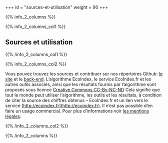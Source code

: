 +++
id = "sources-et-utilisation"
weight = 90
+++

{{% info_2_columns %}}

{{% info_2_columns_col1 %}}

## Sources et utilisation

{{% /info_2_columns_col1 %}}

{{% info_2_columns_col2 %}}

Vous pouvez trouvez les sources et contribuer sur nos répertoires Github: [le site](https://github.com/cnumr/EcoIndex) et le [back-end](https://github.com/cnumr/ecoindex_api). L’algorithme EcoIndex, le service EcoIndex.fr et les autres
outils associés, ainsi que les résultats fournis par l’algorithme sont proposés sous licence
[Creative Commons CC-By-NC-ND](https://creativecommons.org/licenses/by-nc-nd/2.0/fr/) Cela signifie que tout le monde
peut utiliser l’algorithme, les outils et les résultats, à condition de citer la source des chiffres obtenus –
EcoIndex.fr et un lien vers le service [http://ecoindex.fr](http://ecoindex.fr). Il n’est pas possible d’en faire un
usage commercial. Pour plus d’informations voir [les mentions légales](/mentions-legales/).

{{% /info_2_columns_col2 %}}

{{% /info_2_columns %}}
